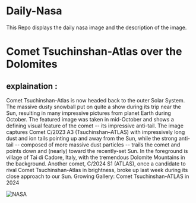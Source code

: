 # Daily-Nasa

This Repo displays the daily nasa image and the description of the image.

<!--NASA-->
# Comet Tsuchinshan-Atlas over the Dolomites
## explaination :

Comet Tsuchinshan-Atlas is now headed back to the outer Solar System.  The massive dusty snowball put on quite a show during its trip near the Sun, resulting in many impressive pictures from planet Earth during October.  The featured image was taken in mid-October and shows a defining visual feature of the comet -- its impressive anti-tail. The image captures Comet C/2023 A3 (Tsuchinshan–ATLAS) with impressively long dust and ion tails pointing up and away from the Sun, while the strong anti-tail -- composed of more massive dust particles -- trails the comet and points down and (nearly) toward the recently-set Sun. In the foreground is village of Tai di Cadore, Italy, with the tremendous Dolomite Mountains in the background.  Another comet, C/2024 S1 (ATLAS), once a candidate to rival Comet Tsuchinshan-Atlas in brightness, broke up last week during its close approach to our Sun.    Growing Gallery: Comet Tsuchinshan-ATLAS in 2024

![NASA](https://apod.nasa.gov/apod/image/2411/CometA3Dolomites_Masi_960.jpg)
<!--/NASA-->